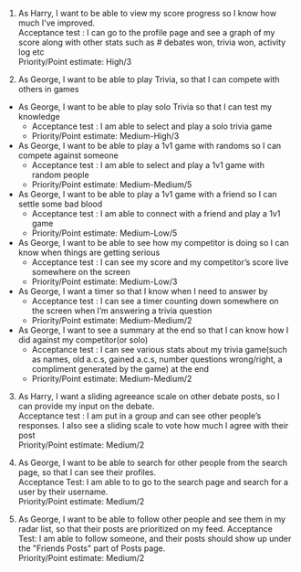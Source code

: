 1. As Harry, I want to be able to view my score progress so I know how much I’ve improved.  
Acceptance test : I can go to the profile page and see a graph of my score along with other stats such as # debates won, trivia won, activity log etc  
Priority/Point estimate:  High/3

2. As George, I want to be able to play Trivia, so that I can compete with others in games  
  * As George, I want to be able to play solo Trivia so that I can test my knowledge
    * Acceptance test : I am able to select and play a solo trivia game
    * Priority/Point estimate:  Medium-High/3
  * As George, I want to be able to play a 1v1 game with randoms so I can compete against someone
    * Acceptance test : I am able to select and play a 1v1 game with random people
    * Priority/Point estimate:  Medium-Medium/5
  * As George, I want to be able to play a 1v1 game with a friend so I can settle some bad blood
    * Acceptance test : I am able to connect with a friend and play a 1v1 game 
    * Priority/Point estimate:  Medium-Low/5
  * As George, I want to be able to see how my competitor is doing so I can know when things are getting serious
    * Acceptance test : I can see my score and my competitor’s score live somewhere on the screen
    * Priority/Point estimate:  Medium-Low/3
  * As George, I want a timer so that I know when I need to answer by
    * Acceptance test : I can see a timer counting down somewhere on the screen when I’m answering a trivia question
    * Priority/Point estimate:  Medium-Medium/2
  * As George, I want to see a summary at the end so that I can know how I did against my competitor(or solo)
    * Acceptance test : I can see various stats about my trivia game(such as names, old a.c.s, gained a.c.s, number questions wrong/right, a compliment generated by the game) at the end 
    * Priority/Point estimate:  Medium-Medium/2
    
3. As Harry, I want a sliding agreeance scale on other debate posts, so I can provide my input on the debate.    
   Acceptance test : I am put in a group and can see other people’s responses. I also see a sliding scale to vote how much I agree with their post  
   Priority/Point estimate:  Medium/2   
 
4. As George, I want to be able to search for other people from the search page, so that I can see their profiles.  
   Acceptance Test: I am able to to go to the search page and search for a user by their username.  
   Priority/Point estimate: Medium/2  

5. As George, I want to be able to follow other people and see them in my radar list, so that their posts are prioritized on my feed. 
   Acceptance Test: I am able to follow someone, and their posts should show up under the "Friends Posts" part of Posts page.  
   Priority/Point estimate: Medium/2  

